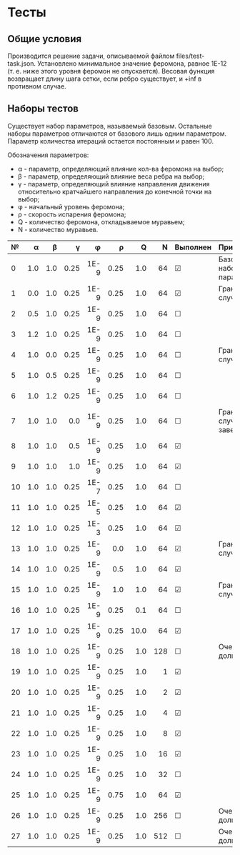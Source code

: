 # Тесты

## Общие условия ##

Производится решение задачи, описываемой файлом files/test-task.json. Установлено минимальное значение феромона, равное 1E-12 (т. е. ниже этого уровня феромон не опускается). Весовая функция возвращает длину шага сетки, если ребро существует, и +inf в противном случае.

## Наборы тестов ##

Существует набор параметров, называемый базовым. Остальные наборы параметров отличаются от базового лишь одним параметром. Параметр количества итераций остается постоянным и равен 100.

Обозначения параметров:
+ &alpha; - параметр, определяющий влияние кол-ва феромона на выбор;
+ &beta; - параметр, определяющий влияние веса ребра на выбор;
+ &gamma; - параметр, определяющий влияние направления движения относительно кратчайшего направления до конечной точки на выбор;
+ &phi; - начальный уровень феромона;
+ &rho; - скорость испарения феромона;
+ Q - количество феромона, откладываемое муравьем;
+ N - количество муравьев.

| № | &alpha; | &beta; | &gamma; | &phi; | &rho; | Q | N | Выполнен | Примечания |
|:- | ------: | -----: | ------: | ----: | ----: | -:| -:| -------- | :--------- |
|0|1.0|1.0|0.25|1E-9|0.25|1.0|64|&#9745;|Базовый набор параметров|
|1|0.0|1.0|0.25|1E-9|0.25|1.0|64|&#9745;|Граничный случай|
|2|0.5|1.0|0.25|1E-9|0.25|1.0|64|&#9744;||
|3|1.2|1.0|0.25|1E-9|0.25|1.0|64|&#9744;||
|4|1.0|0.0|0.25|1E-9|0.25|1.0|64|&#9744;|Граничный случай|
|5|1.0|0.5|0.25|1E-9|0.25|1.0|64|&#9744;||
|6|1.0|1.2|0.25|1E-9|0.25|1.0|64|&#9744;||
|7|1.0|1.0|0.0|1E-9|0.25|1.0|64|&#9744;|Граничный случай; Не завершается|
|8|1.0|1.0|0.5|1E-9|0.25|1.0|64|&#9745;||
|9|1.0|1.0|1.0|1E-9|0.25|1.0|64|&#9745;||
|10|1.0|1.0|0.25|1E-7|0.25|1.0|64|&#9744;||
|11|1.0|1.0|0.25|1E-5|0.25|1.0|64|&#9745;||
|12|1.0|1.0|0.25|1E-3|0.25|1.0|64|&#9745;||
|13|1.0|1.0|0.25|1E-9|0.0|1.0|64|&#9745;|Граничный случай|
|14|1.0|1.0|0.25|1E-9|0.5|1.0|64|&#9745;||
|15|1.0|1.0|0.25|1E-9|1.0|1.0|64|&#9745;|Граничный случай|
|16|1.0|1.0|0.25|1E-9|0.25|0.1|64|&#9744;||
|17|1.0|1.0|0.25|1E-9|0.25|10.0|64|&#9745;||
|18|1.0|1.0|0.25|1E-9|0.25|1.0|128|&#9744;|Очень долго!|
|19|1.0|1.0|0.25|1E-9|0.25|1.0|1|&#9745;||
|20|1.0|1.0|0.25|1E-9|0.25|1.0|2|&#9745;||
|21|1.0|1.0|0.25|1E-9|0.25|1.0|4|&#9745;||
|22|1.0|1.0|0.25|1E-9|0.25|1.0|8|&#9745;||
|23|1.0|1.0|0.25|1E-9|0.25|1.0|16|&#9745;||
|24|1.0|1.0|0.25|1E-9|0.25|1.0|32|&#9744;||
|25|1.0|1.0|0.25|1E-9|0.75|1.0|64|&#9745;||
|26|1.0|1.0|0.25|1E-9|0.25|1.0|256|&#9744;|Очень долго!|
|27|1.0|1.0|0.25|1E-9|0.25|1.0|512|&#9744;|Очень долго!|
